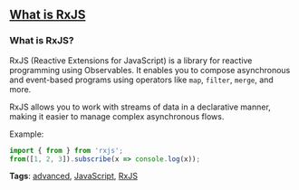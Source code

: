 ## [What is RxJS](#what-is-rxjs)

### What is RxJS?

RxJS (Reactive Extensions for JavaScript) is a library for reactive programming using Observables. It enables you to compose asynchronous and event-based programs using operators like `map`, `filter`, `merge`, and more.

RxJS allows you to work with streams of data in a declarative manner, making it easier to manage complex asynchronous flows.

Example:

```javascript
import { from } from 'rxjs';
from([1, 2, 3]).subscribe(x => console.log(x));
```

**Tags**: [advanced](./level/advanced), [JavaScript](./theme/javascript), [RxJS](./theme/rxjs)


